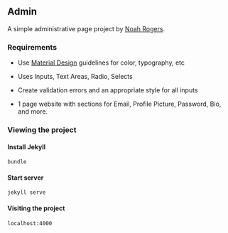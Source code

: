 ## Admin
A simple administrative page project by [Noah Rogers](http://treydor.github.io).

### Requirements
* Use [Material Design](http://www.google.com/design/spec/material-design/introduction.html) guidelines for color, typography, etc

* Uses Inputs, Text Areas, Radio, Selects

* Create validation errors and an appropriate style for all inputs

* 1 page website with sections for Email, Profile Picture, Password, Bio, and more.

### Viewing the project

#### Install Jekyll
```
bundle
```

#### Start server
```
jekyll serve
```

#### Visiting the project
```
localhost:4000
```

